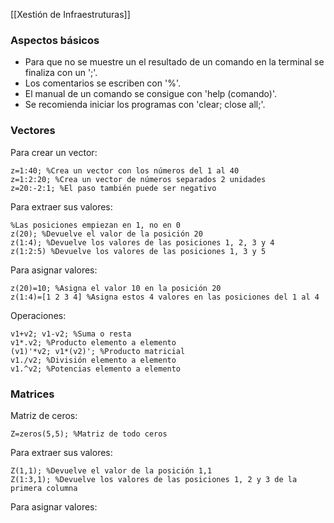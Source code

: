 [[Xestión de Infraestruturas]]

### Aspectos básicos
+ Para que no se muestre un el resultado de un comando en la terminal se finaliza con un ';'.
+ Los comentarios se escriben con '%'.
+ El manual de un comando se consigue con 'help (comando)'.
+ Se recomienda iniciar los programas con 'clear; close all;'.

### Vectores
Para crear un vector:
```
z=1:40; %Crea un vector con los números del 1 al 40
z=1:2:20; %Crea un vector de números separados 2 unidades
z=20:-2:1; %El paso también puede ser negativo
```

Para extraer sus valores:
```
%Las posiciones empiezan en 1, no en 0
z(20); %Devuelve el valor de la posición 20
z(1:4); %Devuelve los valores de las posiciones 1, 2, 3 y 4
z(1:2:5) %Devuelve los valores de las posiciones 1, 3 y 5
```

Para asignar valores:
```
z(20)=10; %Asigna el valor 10 en la posición 20
z(1:4)=[1 2 3 4] %Asigna estos 4 valores en las posiciones del 1 al 4
```

Operaciones:
```
v1+v2; v1-v2; %Suma o resta
v1*.v2; %Producto elemento a elemento
(v1)'*v2; v1*(v2)'; %Producto matricial
v1./v2; %División elemento a elemento
v1.^v2; %Potencias elemento a elemento
```

### Matrices
Matriz de ceros:
```
Z=zeros(5,5); %Matriz de todo ceros
```

Para extraer sus valores:
```
Z(1,1); %Devuelve el valor de la posición 1,1
Z(1:3,1); %Devuelve los valores de las posiciones 1, 2 y 3 de la primera columna
```

Para asignar valores:
